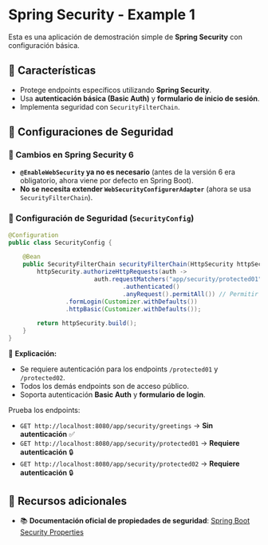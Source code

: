 # Spring Security - Example 1

Esta es una aplicación de demostración simple de **Spring Security** con configuración básica.

## 📌 Características
- Protege endpoints específicos utilizando **Spring Security**.
- Usa **autenticación básica (Basic Auth)** y **formulario de inicio de sesión**.
- Implementa seguridad con `SecurityFilterChain`.


## 📜 Configuraciones de Seguridad
### 🔹 Cambios en Spring Security 6
- **`@EnableWebSecurity` ya no es necesario** (antes de la versión 6 era obligatorio, ahora viene por defecto en Spring Boot).
- **No se necesita extender `WebSecurityConfigurerAdapter`** (ahora se usa `SecurityFilterChain`).

### 🔹 Configuración de Seguridad (`SecurityConfig`)
```java
@Configuration
public class SecurityConfig {

    @Bean
    public SecurityFilterChain securityFilterChain(HttpSecurity httpSecurity) throws Exception {
        httpSecurity.authorizeHttpRequests(auth ->
                        auth.requestMatchers("app/security/protected01", "app/security/protected02")
                                .authenticated()
                                .anyRequest().permitAll()) // Permitir todos los demás endpoints sin autenticación
                .formLogin(Customizer.withDefaults())
                .httpBasic(Customizer.withDefaults());

        return httpSecurity.build();
    }
}
```
📌 **Explicación:**
- Se requiere autenticación para los endpoints `/protected01` y `/protected02`.
- Todos los demás endpoints son de acceso público.
- Soporta autenticación **Basic Auth** y **formulario de login**.

Prueba los endpoints:
   - `GET http://localhost:8080/app/security/greetings` → **Sin autenticación** ✅
   - `GET http://localhost:8080/app/security/protected01` → **Requiere autenticación** 🔒
   - `GET http://localhost:8080/app/security/protected02` → **Requiere autenticación** 🔒

## 📖 Recursos adicionales
- 📚 **Documentación oficial de propiedades de seguridad**: [Spring Boot Security Properties](https://docs.spring.io/spring-boot/appendix/application-properties/#appendix.application-properties.security)


